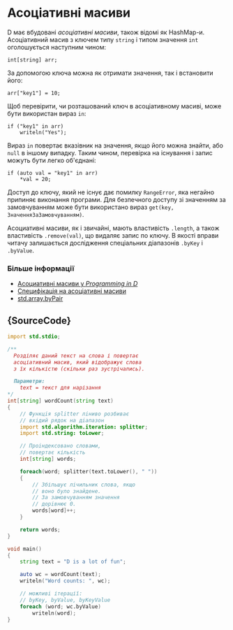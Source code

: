 # Асоціативні масиви

D має вбудованi *асоціативні масиви*, також відомi як HashMap-и.
Асоціативний масив з ключем типу `string` і типом значення
`int` оголошується наступним чином:

    int[string] arr;

За допомогою ключа можна як отримати значення, так i встановити його:

    arr["key1"] = 10;

Щоб перевірити, чи розташований ключ в асоціативному масиві, може
бути використан вираз `in`:

    if ("key1" in arr)
        writeln("Yes");

Вираз `in` повертає вказівник на значення, якщо його можна знайти,
або `null` в іншому випадку. Таким чином, перевірка на існування
і запис можуть бути легко об'єднані:

    if (auto val = "key1" in arr)
        *val = 20;

Доступ до ключу, який не існує дає помилку `RangeError`, яка негайно
припиняє виконання програми. Для безпечного доступу зі значенням за
замовчуванням може бути використано вираз `get(key, ЗначенняЗаЗамовчуванням)`.

Асоциативнi масиви, як i звичайнi, мають властивість `.length`, а також
властивicть `.remove(val)`, що видаляє запис по ключу. В якості вправи
читачу залишається дослідження спеціальних діапазонів `.byKey`
і `.byValue`.

### Бiльше інформації

- [Асоциативнi масиви у _Programming in D_](http://ddili.org/ders/d.en/aa.html)
- [Специфiкацiя на асоціативнi масиви](https://dlang.org/spec/hash-map.html)
- [std.array.byPair](http://dlang.org/phobos/std_array.html#.byPair)

## {SourceCode}

```d
import std.stdio;

/**
  Розділяє даний текст на слова і повертає
  асоціативний масив, який відображує слова
  з їх кількістю (скільки раз зустрічались).

  Параметри:
    text = текст для нарізання
*/
int[string] wordCount(string text)
{
    // Функцiя splitter лiниво розбиває
    // вхiдий рядок на дiaпазон
    import std.algorithm.iteration: splitter;
    import std.string: toLower;

    // Проiндексовано словами,
    // повертає кількість
    int[string] words;

    foreach(word; splitter(text.toLower(), " "))
    {
        // Збільшує лiчильник слова, якщо
        // воно було знайдене.
        // За замовчуванням значення
        // дорiвнює 0.
        words[word]++;
    }

    return words;
}

void main()
{
    string text = "D is a lot of fun";

    auto wc = wordCount(text);
    writeln("Word counts: ", wc);

    // можливi ітерації:
    // byKey, byValue, byKeyValue
    foreach (word; wc.byValue)
        writeln(word);
}
```
